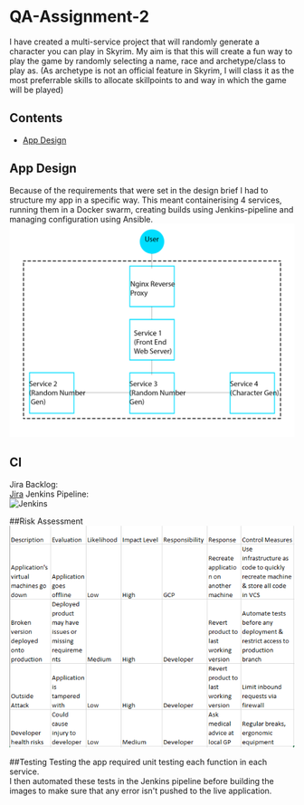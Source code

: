 # QA-Assignment-2
I have created a multi-service project that will randomly generate a character you can play in Skyrim. My aim is that this will create a fun way to play the game by randomly selecting a name, race and archetype/class to play as. (As archetype is not an official feature in Skyrim, I will class it as the most preferrable skills to allocate skillpoints to and way in which the game will be played)

## Contents
* [App Design](#App-Design)

## App Design
Because of the requirements that were set in the design brief I had to structure my app in a specific way. This meant containerising 4 services, running them in a Docker swarm, creating builds using Jenkins-pipeline and managing configuration using Ansible.
![NETWORK](images/Network.png)

## CI
Jira Backlog:<br>
[Jira](https://astarkqa.atlassian.net/jira/software/projects/A2/boards/3/backlog)
Jenkins Pipeline:<br>
![Jenkins]()

##Risk Assessment
![RS](images/Capture.PNG)

##Testing
Testing the app required unit testing each function in each service.<br>
I then automated these tests in the Jenkins pipeline before building the images to make sure that any error isn't pushed to the live application.

